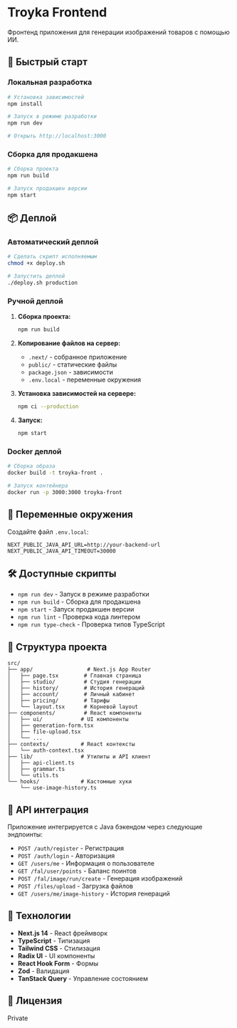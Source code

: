 # Troyka Frontend

Фронтенд приложения для генерации изображений товаров с помощью ИИ.

## 🚀 Быстрый старт

### Локальная разработка

```bash
# Установка зависимостей
npm install

# Запуск в режиме разработки
npm run dev

# Открыть http://localhost:3000
```

### Сборка для продакшена

```bash
# Сборка проекта
npm run build

# Запуск продакшен версии
npm start
```

## 📦 Деплой

### Автоматический деплой

```bash
# Сделать скрипт исполняемым
chmod +x deploy.sh

# Запустить деплой
./deploy.sh production
```

### Ручной деплой

1. **Сборка проекта:**
   ```bash
   npm run build
   ```

2. **Копирование файлов на сервер:**
   - `.next/` - собранное приложение
   - `public/` - статические файлы
   - `package.json` - зависимости
   - `.env.local` - переменные окружения

3. **Установка зависимостей на сервере:**
   ```bash
   npm ci --production
   ```

4. **Запуск:**
   ```bash
   npm start
   ```

### Docker деплой

```bash
# Сборка образа
docker build -t troyka-front .

# Запуск контейнера
docker run -p 3000:3000 troyka-front
```

## 🔧 Переменные окружения

Создайте файл `.env.local`:

```env
NEXT_PUBLIC_JAVA_API_URL=http://your-backend-url
NEXT_PUBLIC_JAVA_API_TIMEOUT=30000
```

## 🛠️ Доступные скрипты

- `npm run dev` - Запуск в режиме разработки
- `npm run build` - Сборка для продакшена
- `npm start` - Запуск продакшен версии
- `npm run lint` - Проверка кода линтером
- `npm run type-check` - Проверка типов TypeScript

## 📁 Структура проекта

```
src/
├── app/                 # Next.js App Router
│   ├── page.tsx        # Главная страница
│   ├── studio/         # Студия генерации
│   ├── history/        # История генераций
│   ├── account/        # Личный кабинет
│   ├── pricing/        # Тарифы
│   └── layout.tsx      # Корневой layout
├── components/         # React компоненты
│   ├── ui/            # UI компоненты
│   ├── generation-form.tsx
│   ├── file-upload.tsx
│   └── ...
├── contexts/          # React контексты
│   └── auth-context.tsx
├── lib/               # Утилиты и API клиент
│   ├── api-client.ts
│   ├── grammar.ts
│   └── utils.ts
└── hooks/             # Кастомные хуки
    └── use-image-history.ts
```

## 🔗 API интеграция

Приложение интегрируется с Java бэкендом через следующие эндпоинты:

- `POST /auth/register` - Регистрация
- `POST /auth/login` - Авторизация
- `GET /users/me` - Информация о пользователе
- `GET /fal/user/points` - Баланс поинтов
- `POST /fal/image/run/create` - Генерация изображений
- `POST /files/upload` - Загрузка файлов
- `GET /users/me/image-history` - История генераций

## 🎨 Технологии

- **Next.js 14** - React фреймворк
- **TypeScript** - Типизация
- **Tailwind CSS** - Стилизация
- **Radix UI** - UI компоненты
- **React Hook Form** - Формы
- **Zod** - Валидация
- **TanStack Query** - Управление состоянием

## 📝 Лицензия

Private
